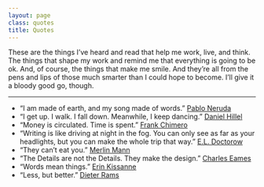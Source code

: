 ```yaml
---
layout: page
class: quotes
title: Quotes
---
```


These are the things I’ve heard and read that help me work, live, and think. The things that shape my work and remind me that everything is going to be ok. And, of course, the things that make me smile. And they’re all from the pens and lips of those much smarter than I could hope to become. I’ll give it a bloody good go, though.

* * *

- “I am made of earth, and my song made of&nbsp;words.” [Pablo Neruda](class:caps)
- “I get up. I walk. I fall down. Meanwhile, I keep&nbsp;dancing.” [Daniel Hillel](class:caps)
- “Money is circulated. Time is&nbsp;spent.” [Frank Chimero](class:caps)
- “Writing is like driving at night in the fog. You can only see as far as your headlights, but you can make the whole trip that&nbsp;way.” [E.L. Doctorow](class:caps)
- “They can’t eat you.” [Merlin Mann](class:caps)
- “The Details are not the Details. They make the&nbsp;design.” [Charles Eames](class:caps)
- “Words mean things.” [Erin Kissanne](class:caps)
- “Less, but better.” [Dieter Rams](class:caps)
